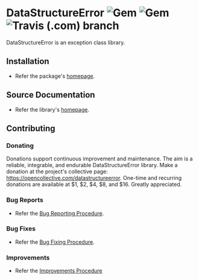 # DataStructureError ![Gem](https://img.shields.io/gem/v/data_structure_error_library) ![Gem](https://img.shields.io/gem/dt/data_structure_error_library) ![Travis (.com) branch](https://img.shields.io/travis/com/Diligent-Software-LLC/data_structure_error_library/master)

DataStructureError is an exception class library. 

## Installation

- Refer the package's [homepage](https://docs.diligentsoftware.org/datastructureerror-1).

## Source Documentation

- Refer the library's [homepage](https://docs.diligentsoftware.org/datastructureerror-1).

## Contributing

### Donating

Donations support continuous improvement and maintenance. The aim is a reliable,
integrable, and endurable DataStructureError library. Make a donation at the 
project's collective page: https://opencollective.com/datastructureerror. 
One-time and recurring donations are available at $1, $2, $4, $8, and $16. 
Greatly appreciated.

### Bug Reports

- Refer the [Bug Reporting Procedure](https://github.com/Diligent-Software-LLC/data_structure_error_library/issues/1).

### Bug Fixes

- Refer the [Bug Fixing Procedure](https://github.com/Diligent-Software-LLC/data_structure_error_library/issues/2).

### Improvements

- Refer the [Improvements Procedure](https://github.com/Diligent-Software-LLC/data_structure_error_library/issues/3)
